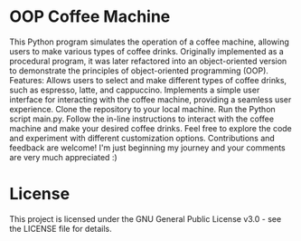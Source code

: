 # OOP Coffee Machine
This Python program simulates the operation of a coffee machine, allowing users to make various types of coffee drinks. Originally implemented as a procedural program, it was later refactored into an object-oriented version to demonstrate the principles of object-oriented programming (OOP).
Features: Allows users to select and make different types of coffee drinks, such as espresso, latte, and cappuccino. Implements a simple user interface for interacting with the coffee machine, providing a seamless user experience. Clone the repository to your local machine. Run the Python script main.py. Follow the in-line instructions to interact with the coffee machine and make your desired coffee drinks. Feel free to explore the code and experiment with different customization options. Contributions and feedback are welcome! I'm just beginning my journey and your comments are very much appreciated :)
# License 
This project is licensed under the GNU General Public License v3.0 - see the LICENSE file for details.
